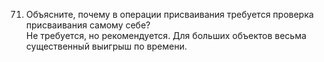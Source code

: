71.	Объясните, почему в операции присваивания требуется проверка присваивания самому себе?  
Не требуется, но рекомендуется. Для больших объектов весьма существенный выигрыш по времени.

